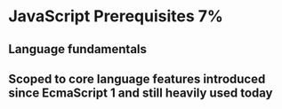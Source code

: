 # JavaScript Prerequisites 7%

## Language fundamentals

## Scoped to core language features introduced since EcmaScript 1 and still heavily used today
